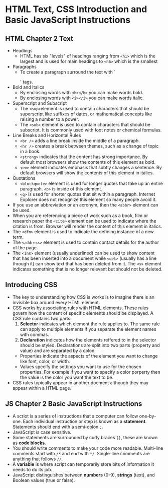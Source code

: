 # HTML Text, CSS Introduction and Basic JavaScript Instructions

## HTML Chapter 2 Text

* Headings
  * HTML has six "levels" of headings ranging from `<h1>` which is the largest and is used for main headings to `<h6>` which is the smallest
* Paragraphs
  * To create a paragraph surround the text with `<p></p>' tags.
* Bold and Italics
  * By enclosing words with `<b></b>` you can make words bold.
  * By enclosing words with `<i></i>` you can make words italic.
* Superscript and Subscript
  * The `<sup>`element is used to contain characters that should be superscript like suffixes of dates, or mathematical concepts like raising a number to a power.
  * The `<sub>` element is used to contain characters that should be subscript. It is commonly used with foot notes or chemical formulas.
* Line Breaks and Horizontal Rules
  * `<br />` adds a line break inside the middle of a paragraph.
  * `<hr />` creates a break between themes, such as a change of topic in a book.
  * `<strong>` indicates that the content has strong importance. By default most browsers show the contents of this element as bold.
  * `<em>` element indicates emphasis that subtly changes a sentence. By default browsers will show the contents of this element in italics.
* Quotations
  * `<blockquote>` element is used for longer quotes that take up an entire paragraph. `<p>` is inside of this element.
  * `<q>` is used for shorter quotes that sit within a paragraph. Internet Explorer does not recognize this element so many people avoid it.
* If you use an abbreviation or an acronym, then the `<abbr>` element can be used.
* When you are referencing a piece of work such as a book, film or research paper the `<cite>` element can be used to indicate where the citation is from. Browser will render the content of this element in italics.
* The `<dfn>` element is used to indicate the defining instance of a new term.
* The `<address>` element is used to contain contact details for the author of the page.
* The `<ins>` element (usually underlined) can be used to show content that has been inserted into a document while `<del>` (usually has a line through it) can show text that has been deleted from it. The `<s>` element indicates something that is no longer relevant but should not be deleted.

## Introducing CSS

* The key to understanding how CSS is works is to imagine there is an invisible box around every HTML element.
* CSS works by associating rules with HTML elements. These rules govern how the content of specific elements should be displayed. A CSS rule contains two parts: 
  1. **Selector** indicates which element the rule applies to. The same rule can apply to multiple elements if you separate the element names with commas.
  1. **Declaration** indicates how the elements reffered to in the selector should be styled. Declarations are split into two parts (property and value) and are separated by a colon.
    * Properties indicate the aspects of the element you want to change like font, color, or width.
    * Values specify the settings you want to use for the chosen properties. For example if you want to specify a color porperty then the value is the color you want the text to be.
* CSS rules typically appear in another docment although they may appear within a HTML page.

## JS Chapter 2 Basic JavaScript Instructions

* A scriot is a series of instructions that a computer can follow one-by-one. Each individual instruction or step is known as a **statement**. Statements should end with a semi-colon `;`.
* JavaScript is case sensitive.
* Some statements are surrounded by curly braces `{}`, these are known as **code blocks**.
* You should write comments to make your code more readable. Multi-line comments start with `/*` and end with `*/`. Single-line comments are anything that follows `//`.
* A **variable** is where script can temporarily store bits of information it needs to do its job.
* JavaScript distinguishes between **numbers** (0-9), **strings** (text), and Boolean values (true or false).


